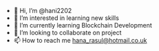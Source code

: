 - 👋 Hi, I’m @hani2202
- 👀 I’m interested in learning new skills
- 🌱 I’m currently learning Blockchain Development
- 💞️ I’m looking to collaborate on project
- 📫 How to reach me hana_rasul@hotmail.co.uk

<!---
hani2202/hani2202 is a ✨ special ✨ repository because its `README.md` (this file) appears on your GitHub profile.
You can click the Preview link to take a look at your changes.
--->
